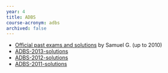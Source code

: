 ```yaml
---
year: 4
title: ADBS
course-acronym: adbs
archived: false
---
```

- [Official past exams and solutions](https://www.dropbox.com/sh/yvmhwjcw65a8inw/bm3mMNStEK) by Samuel G. (up to 2010)
- [ADBS-2013-solutions](https://docs.google.com/document/d/1KjS6VmHNn3c2b8KD0ZP1ILcwtWKpL4udHqgvsHSum8A/edit)
- [ADBS-2012-solutions](https://docs.google.com/document/d/12u9JA1ElhWRDqccArEFXkDA0ClaBdtFmO2JW8w5rfzo/edit)
- [ADBS-2011-solutions](https://docs.google.com/document/d/1VDPLxjVFBxCclimnmKxFsUP9Ixx09j8EK6IVJxAl9Ms/edit)
